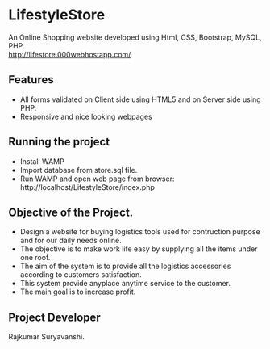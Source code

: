 # LifestyleStore
An Online Shopping website developed using Html, CSS, Bootstrap, MySQL, PHP.<br>
http://lifestore.000webhostapp.com/

Features
--------

* All forms validated on Client side using HTML5 and on Server side using PHP.
* Responsive and nice looking webpages 

Running the project 
-------------------

* Install WAMP
* Import database from store.sql file.
* Run WAMP and open web page from browser: http://localhost/LifestyleStore/index.php



Objective of the Project.
-------------------------
 
* Design a website for buying logistics tools used for contruction purpose and for our daily needs online. 
* The objective is to make work life easy by supplying all the items under one roof. 
* The aim of the system is to provide all the logistics accessories according to customers satisfaction. 
* This system provide anyplace anytime service to the customer. 
* The main goal is to increase profit. 



Project Developer
----------------
Rajkumar Suryavanshi.
